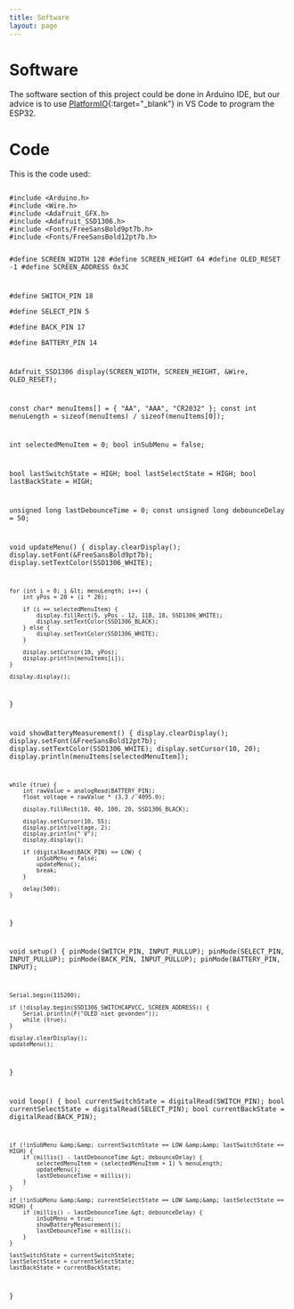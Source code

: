 ```yaml
---
title: Software
layout: page
---
```


# Software

The software section of this project could be done in Arduino IDE, but our advice is to use [PlatformIO](https://docs.platformio.org/en/latest/integration/ide/vscode.html){:target="_blank"} in VS Code to program the ESP32.

# Code

This is the code used:

<div class="highlight">
<pre><code class="language-cpp">
#include &lt;Arduino.h&gt;
#include &lt;Wire.h&gt;
#include &lt;Adafruit_GFX.h&gt;
#include &lt;Adafruit_SSD1306.h&gt;
#include &lt;Fonts/FreeSansBold9pt7b.h&gt;
#include &lt;Fonts/FreeSansBold12pt7b.h&gt;

#define SCREEN_WIDTH 128
#define SCREEN_HEIGHT 64
#define OLED_RESET    -1
#define SCREEN_ADDRESS 0x3C

#define SWITCH_PIN 18  
#define SELECT_PIN 5   
#define BACK_PIN 17    
#define BATTERY_PIN 14 

Adafruit_SSD1306 display(SCREEN_WIDTH, SCREEN_HEIGHT, &amp;Wire, OLED_RESET);

const char* menuItems[] = { "AA", "AAA", "CR2032" };
const int menuLength = sizeof(menuItems) / sizeof(menuItems[0]);

int selectedMenuItem = 0;
bool inSubMenu = false;

bool lastSwitchState = HIGH;
bool lastSelectState = HIGH;
bool lastBackState = HIGH;

unsigned long lastDebounceTime = 0;
const unsigned long debounceDelay = 50;

void updateMenu() {
    display.clearDisplay();
    display.setFont(&amp;FreeSansBold9pt7b);
    display.setTextColor(SSD1306_WHITE);

    for (int i = 0; i &lt; menuLength; i++) {
        int yPos = 20 + (i * 20);  

        if (i == selectedMenuItem) {
            display.fillRect(5, yPos - 12, 118, 18, SSD1306_WHITE);  
            display.setTextColor(SSD1306_BLACK);  
        } else {
            display.setTextColor(SSD1306_WHITE);
        }
        
        display.setCursor(10, yPos);
        display.println(menuItems[i]);
    }

    display.display();
}

void showBatteryMeasurement() {
    display.clearDisplay();
    display.setFont(&amp;FreeSansBold12pt7b);
    display.setTextColor(SSD1306_WHITE);
    display.setCursor(10, 20);
    display.println(menuItems[selectedMenuItem]);

    while (true) {
        int rawValue = analogRead(BATTERY_PIN);
        float voltage = rawValue * (3.3 / 4095.0); 

        display.fillRect(10, 40, 100, 20, SSD1306_BLACK);

        display.setCursor(10, 55);
        display.print(voltage, 2);
        display.println(" V");
        display.display();

        if (digitalRead(BACK_PIN) == LOW) {
            inSubMenu = false;
            updateMenu();
            break;
        }

        delay(500);
    }
}

void setup() {
    pinMode(SWITCH_PIN, INPUT_PULLUP);
    pinMode(SELECT_PIN, INPUT_PULLUP);
    pinMode(BACK_PIN, INPUT_PULLUP);
    pinMode(BATTERY_PIN, INPUT);

    Serial.begin(115200);

    if (!display.begin(SSD1306_SWITCHCAPVCC, SCREEN_ADDRESS)) {
        Serial.println(F("OLED niet gevonden"));
        while (true);
    }

    display.clearDisplay();
    updateMenu();
}

void loop() {
    bool currentSwitchState = digitalRead(SWITCH_PIN);
    bool currentSelectState = digitalRead(SELECT_PIN);
    bool currentBackState = digitalRead(BACK_PIN);

    if (!inSubMenu &amp;&amp; currentSwitchState == LOW &amp;&amp; lastSwitchState == HIGH) {
        if (millis() - lastDebounceTime &gt; debounceDelay) {
            selectedMenuItem = (selectedMenuItem + 1) % menuLength;
            updateMenu();
            lastDebounceTime = millis();
        }
    }

    if (!inSubMenu &amp;&amp; currentSelectState == LOW &amp;&amp; lastSelectState == HIGH) {
        if (millis() - lastDebounceTime &gt; debounceDelay) {
            inSubMenu = true;
            showBatteryMeasurement();
            lastDebounceTime = millis();
        }
    }

    lastSwitchState = currentSwitchState;
    lastSelectState = currentSelectState;
    lastBackState = currentBackState;
}
</code></pre>
</div>

